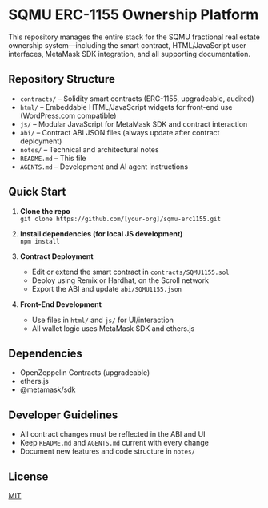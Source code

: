# SQMU ERC-1155 Ownership Platform

This repository manages the entire stack for the SQMU fractional real estate ownership system—including the smart contract, HTML/JavaScript user interfaces, MetaMask SDK integration, and all supporting documentation.

## Repository Structure

- `contracts/` – Solidity smart contracts (ERC-1155, upgradeable, audited)
- `html/` – Embeddable HTML/JavaScript widgets for front-end use (WordPress.com compatible)
- `js/` – Modular JavaScript for MetaMask SDK and contract interaction
- `abi/` – Contract ABI JSON files (always update after contract deployment)
- `notes/` – Technical and architectural notes
- `README.md` – This file
- `AGENTS.md` – Development and AI agent instructions

## Quick Start

1. **Clone the repo**  
   `git clone https://github.com/[your-org]/sqmu-erc1155.git`

2. **Install dependencies (for local JS development)**  
   `npm install`

3. **Contract Deployment**  
   - Edit or extend the smart contract in `contracts/SQMU1155.sol`
   - Deploy using Remix or Hardhat, on the Scroll network
   - Export the ABI and update `abi/SQMU1155.json`

4. **Front-End Development**  
   - Use files in `html/` and `js/` for UI/interaction
   - All wallet logic uses MetaMask SDK and ethers.js

## Dependencies

- OpenZeppelin Contracts (upgradeable)
- ethers.js
- @metamask/sdk

## Developer Guidelines

- All contract changes must be reflected in the ABI and UI
- Keep `README.md` and `AGENTS.md` current with every change
- Document new features and code structure in `notes/`

## License

[MIT](LICENSE)
